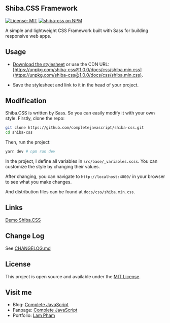 ## Shiba.CSS Framework

[![License: MIT](https://img.shields.io/badge/License-MIT-blue.svg)](https://opensource.org/licenses/MIT) [![shiba-css on NPM](https://img.shields.io/npm/v/shiba-css.svg?color=green&label=shiba-css)](https://www.npmjs.com/package/shiba-css)

A simple and lightweight CSS Framework built with Sass for building responsive web apps.

## Usage

- [Download the stylesheet](https://completejavascript.github.io/shiba-css/css/shiba.min.css) or use the CDN URL: [https://unpkg.com/shiba-css@1.0.0/docs/css/shiba.min.css](https://unpkg.com/shiba-css@1.0.0/docs/css/shiba.min.css).

- Save the stylesheet and link to it in the head of your project.

## Modification

Shiba.CSS is written by Sass. So you can easily modify it with your own style. Firstly, clone the repo:

```bash
git clone https://github.com/completejavascript/shiba-css.git
cd shiba-css
```

Then, run the project:

```bash
yarn dev # npm run dev
```

In the project, I define all variables in `src/base/_variables.scss`. You can customize the style by changing their values.

After changing, you can navigate to `http://localhost:4000/` in your browser to see what you make changes.

And distribution files can be found at `docs/css/shiba.min.css`.

## Links

[Demo Shiba.CSS](https://completejavascript.github.io/shiba-css)

## Change Log

See [CHANGELOG.md](CHANGELOG.md)

## License

This project is open source and available under the [MIT License](https://github.com/completejavascript/shiba-css/blob/master/LICENSE.md).

## Visit me

- Blog: [Complete JavaScript](https://completejavascript.com/)
- Fanpage: [Complete JavaScript](https://www.facebook.com/completejavascript/)
- Portfolio: [Lam Pham](https://about.phamvanlam.com/)

